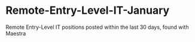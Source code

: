 # Remote-Entry-Level-IT-January
Remote Entry-Level IT positions posted within the last 30 days, found with Maestra
